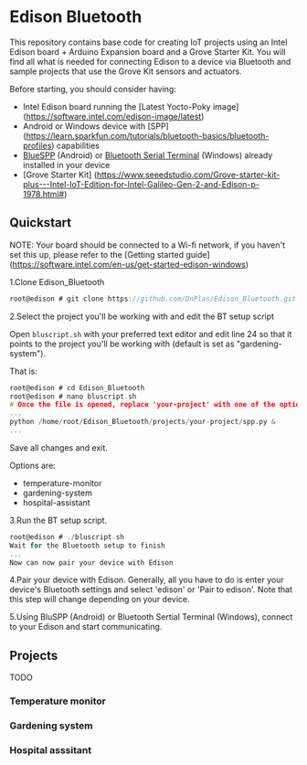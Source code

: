 # Edison Bluetooth 
This repository contains base code for creating IoT projects using an Intel Edison board + Arduino Expansion board and a Grove Starter Kit. You will find all what is needed for connecting Edison to a device via Bluetooth and sample projects that use the Grove Kit sensors and actuators.

Before starting, you should consider having:

* Intel Edison board running the [Latest Yocto-Poky image] (https://software.intel.com/edison-image/latest)
* Android or Windows device with [SPP] (https://learn.sparkfun.com/tutorials/bluetooth-basics/bluetooth-profiles) capabilities
* [BlueSPP](https://play.google.com/store/apps/details?id=com.shenyaocn.android.BlueSPP&hl=en) (Android) or [Bluetooth Serial Terminal](https://www.microsoft.com/en-us/store/p/bluetooth-serial-terminal/9wzdncrdfst8) (Windows) already installed in your device
* [Grove Starter Kit] (https://www.seeedstudio.com/Grove-starter-kit-plus---Intel-IoT-Edition-for-Intel-Galileo-Gen-2-and-Edison-p-1978.html#)

## Quickstart
NOTE: Your board should be connected to a Wi-fi network, if you haven't set this up, please refer to the [Getting started guide] (https://software.intel.com/en-us/get-started-edison-windows)

1.Clone Edison_Bluetooth
```c
root@edison # git clone https://github.com/DnPlas/Edison_Bluetooth.git
```

2.Select the project you'll be working with and edit the BT setup script

Open ```bluscript.sh``` with your preferred text editor and edit line 24 so that it points to the project you'll be working with (default is set as "gardening-system").

That is:

```c
root@edison # cd Edison_Bluetooth
root@edison # nano bluscript.sh
# Once the file is opened, replace 'your-project' with one of the options listed below.
...
python /home/root/Edison_Bluetooth/projects/your-project/spp.py &
...
````

Save all changes and exit.

Options are:
* temperature-monitor
* gardening-system
* hospital-assistant

3.Run the BT setup script.

```c
root@edison # ./bluscript.sh
Wait for the Bluetooth setup to finish
...
Now can now pair your device with Edison
```

4.Pair your device with Edison. Generally, all you have to do is enter your device's Bluetooth settings and select 'edison' or 'Pair to edison'. Note that this step will change depending on your device.

5.Using BluSPP (Android) or Bluetooth Sertial Terminal (Windows), connect to your Edison and start communicating.

## Projects
TODO
### Temperature monitor
### Gardening system
### Hospital asssitant
